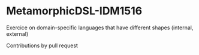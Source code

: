 # MetamorphicDSL-IDM1516

Exercice on domain-specific languages that have different shapes (internal, external) 

Contributions by pull request 
